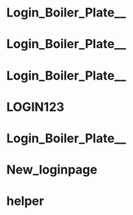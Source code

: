 # Login_Boiler_Plate__
# Login_Boiler_Plate__
# Login_Boiler_Plate__
# LOGIN123
# Login_Boiler_Plate__
# New_loginpage
# helper
